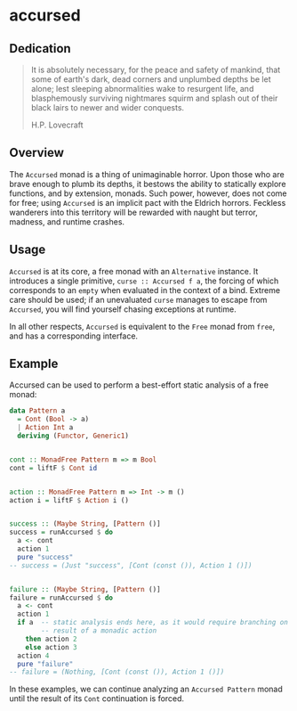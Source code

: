 # accursed

## Dedication

> It is absolutely necessary, for the peace and safety of mankind, that some of
> earth's dark, dead corners and unplumbed depths be let alone; lest sleeping
> abnormalities wake to resurgent life, and blasphemously surviving nightmares
> squirm and splash out of their black lairs to newer and wider conquests.
>
> H.P. Lovecraft


## Overview

The `Accursed` monad is a thing of unimaginable horror. Upon those who are brave
enough to plumb its depths, it bestows the ability to statically explore
functions, and by extension, monads. Such power, however, does not come for
free; using `Accursed` is an implicit pact with the Eldrich horrors. Feckless
wanderers into this territory will be rewarded with naught but terror, madness,
and runtime crashes.


## Usage

`Accursed` is at its core, a free monad with an `Alternative` instance. It
introduces a single primitive, `curse :: Accursed f a`, the forcing of which
corresponds to an `empty` when evaluated in the context of a bind. Extreme care
should be used; if an unevaluated `curse` manages to escape from `Accursed`, you
will find yourself chasing exceptions at runtime.

In all other respects, `Accursed` is equivalent to the `Free` monad from `free`,
and has a corresponding interface.


## Example

Accursed can be used to perform a best-effort static analysis of a free monad:

```haskell
data Pattern a
  = Cont (Bool -> a)
  | Action Int a
  deriving (Functor, Generic1)


cont :: MonadFree Pattern m => m Bool
cont = liftF $ Cont id


action :: MonadFree Pattern m => Int -> m ()
action i = liftF $ Action i ()


success :: (Maybe String, [Pattern ()]
success = runAccursed $ do
  a <- cont
  action 1
  pure "success"
-- success = (Just "success", [Cont (const ()), Action 1 ()])


failure :: (Maybe String, [Pattern ()]
failure = runAccursed $ do
  a <- cont
  action 1
  if a  -- static analysis ends here, as it would require branching on the
        -- result of a monadic action
    then action 2
    else action 3
  action 4
  pure "failure"
-- failure = (Nothing, [Cont (const ()), Action 1 ()])
```

In these examples, we can continue analyzing an `Accursed Pattern` monad until
the result of its `Cont` continuation is forced.

